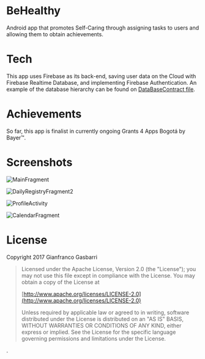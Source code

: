 # BeHealthy

Android app that promotes Self-Caring through assigning tasks to users and allowing them to obtain achievements.




# Tech

This app uses Firebase as its back-end, saving user data on the Cloud with Firebase Realtime Database, and implementing 
Firebase Authentication. An example of the database hierarchy can be found on [DataBaseContract file](https://github.com/gincos/BeHealthy/blob/master/app/src/main/java/com/behealthy/gincos/firebase_utils/DatabaseContract.java).





# Achievements

So far, this app is finalist in currently ongoing Grants 4 Apps Bogotá by Bayer™.



# Screenshots

![MainFragment](https://github.com/gincos/BeHealthy/blob/master/Screenshots/BeHealthy_1.png)

![DailyRegistryFragment2](https://github.com/gincos/BeHealthy/blob/master/Screenshots/BeHealthy_3.png)

![ProfileActivity](https://github.com/gincos/BeHealthy/blob/master/Screenshots/BeHealthy_5.png)

![CalendarFragment](https://github.com/gincos/BeHealthy/blob/master/Screenshots/BeHealthy_6.png)




# License

Copyright 2017 Gianfranco Gasbarri

   >Licensed under the Apache License, Version 2.0 (the "License");
   >you may not use this file except in compliance with the License.
   >You may obtain a copy of the License at
>
   >    [http://www.apache.org/licenses/LICENSE-2.0](http://www.apache.org/licenses/LICENSE-2.0)
>
   >Unless required by applicable law or agreed to in writing, software
   >distributed under the License is distributed on an "AS IS" BASIS,
   >WITHOUT WARRANTIES OR CONDITIONS OF ANY KIND, either express or implied.
   >See the License for the specific language governing permissions and
   >limitations under the License.
   
   .
